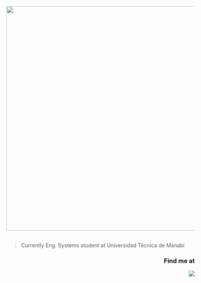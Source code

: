 <div align="center"><img src="https://i.imgur.com/r2W3bT2.png" width="600"/></div></br>

> Currently Eng. Systems student at Universidad Técnica de Manabí

### <div align="right">Find me at</div>
<div align="right"><a href="https://www.linkedin.com/in/jeffersonmejia/"><img src="https://img.shields.io/badge/Jefferson_Mej%C3%ADa-rgb(0,%200,%200,%200)?style=for-the-badge&logo=linkedin&logoColor=006A99&labelColor=white"/></a></div></br>
